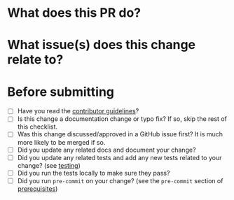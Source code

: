 # What does this PR do?

<!--
Please briefly describe your change, including what problem the change fixes, and any context
necessary for understanding the change
-->

# What issue(s) does this change relate to?

<!--
Please include any issues related to this pull request, including 'Fixes' if the issue is resolved
by this pull request.
Example:
- Fixes #42
- Related to #1234
-->

# Before submitting
- [ ] Have you read the [contributor guidelines](https://github.com/mosaicml/composer/blob/main/CONTRIBUTING.md)?
- [ ] Is this change a documentation change or typo fix? If so, skip the rest of this checklist.
- [ ] Was this change discussed/approved in a GitHub issue first? It is much more likely to be merged if so.
- [ ] Did you update any related docs and document your change?
- [ ] Did you update any related tests and add any new tests related to your change? (see [testing](https://github.com/mosaicml/composer/blob/main/CONTRIBUTING.md#running-tests))
- [ ] Did you run the tests locally to make sure they pass?
- [ ] Did you run `pre-commit` on your change? (see the `pre-commit` section of [prerequisites](https://github.com/mosaicml/composer/blob/main/CONTRIBUTING.md#prerequisites))

<!--
Thanks so much for contributing to composer! We really appreciate it :)
-->
